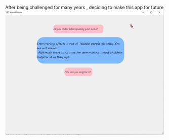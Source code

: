 After being challenged for many years , deciding to make this app for future
<img src='https://github.com/kis294/stamapp/blob/main/week1.jpg' alt="Alt text" title="Week1">
